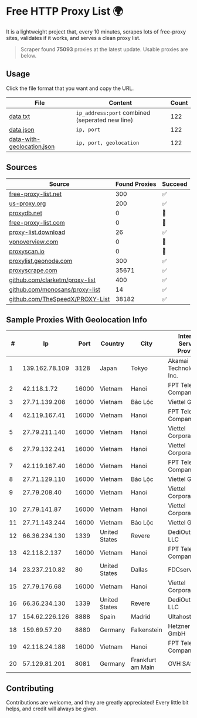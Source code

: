 
# Free HTTP Proxy List 🌍

It is a lightweight project that, every 10 minutes, scrapes lots of free-proxy sites, validates if it works, and serves a clean proxy list.


> Scraper found **75093** proxies at the latest update. Usable proxies are below.

## Usage

Click the file format that you want and copy the URL.


|File|Content|Count|
|----|-------|-----|
|[data.txt](https://raw.githubusercontent.com/themiralay/Proxy-List-World/master/data.txt)|`ip_address:port` combined (seperated new line)|122|
|[data.json](https://raw.githubusercontent.com/themiralay/Proxy-List-World/master/data.json)|`ip, port`|122|
|[data-with-geolocation.json](https://raw.githubusercontent.com/themiralay/Proxy-List-World/master/data-with-geolocation.json)|`ip, port, geolocation`|122|

## Sources

|Source|Found Proxies|Succeed|
|------|-------------|-------|
|[free-proxy-list.net](https://free-proxy-list.net)|300|✅|
|[us-proxy.org](https://www.us-proxy.org)|200|✅|
|[proxydb.net](http://proxydb.net)|0|🚫|
|[free-proxy-list.com](https://free-proxy-list.com/?page=&port=&type%5B%5D=http&type%5B%5D=https&up_time=0&search=Search)|0|🚫|
|[proxy-list.download](https://www.proxy-list.download/HTTP)|26|✅|
|[vpnoverview.com](https://vpnoverview.com/privacy/anonymous-browsing/free-proxy-servers)|0|🚫|
|[proxyscan.io](https://www.proxyscan.io)|0|🚫|
|[proxylist.geonode.com](https://proxylist.geonode.com/api/proxy-list?limit=300&page=1&sort_by=lastChecked&sort_type=desc&protocols=http,https)|300|✅|
|[proxyscrape.com](https://api.proxyscrape.com/v2/?request=displayproxies&protocol=http&timeout=10000&country=all&ssl=all&anonymity=all)|35671|✅|
|[github.com/clarketm/proxy-list](https://raw.githubusercontent.com/clarketm/proxy-list/master/proxy-list-raw.txt)|400|✅|
|[github.com/monosans/proxy-list](https://raw.githubusercontent.com/monosans/proxy-list/main/proxies/http.txt)|14|✅|
|[github.com/TheSpeedX/PROXY-List](https://raw.githubusercontent.com/TheSpeedX/PROXY-List/master/http.txt)|38182|✅|


## Sample Proxies With Geolocation Info

|#|Ip|Port|Country|City|Internet Service Provider|
|-|--|----|-------|----|-------------------------|
|1|139.162.78.109|3128|Japan|Tokyo|Akamai Technologies, Inc.|
|2|42.118.1.72|16000|Vietnam|Hanoi|FPT Telecom Company|
|3|27.71.139.208|16000|Vietnam|Bảo Lộc|Viettel Group|
|4|42.119.167.41|16000|Vietnam|Hanoi|FPT Telecom Company|
|5|27.79.211.140|16000|Vietnam|Hanoi|Viettel Corporation|
|6|27.79.132.241|16000|Vietnam|Hanoi|Viettel Corporation|
|7|42.119.167.40|16000|Vietnam|Hanoi|FPT Telecom Company|
|8|27.71.129.110|16000|Vietnam|Bảo Lộc|Viettel Group|
|9|27.79.208.40|16000|Vietnam|Hanoi|Viettel Corporation|
|10|27.79.141.87|16000|Vietnam|Hanoi|Viettel Corporation|
|11|27.71.143.244|16000|Vietnam|Bảo Lộc|Viettel Group|
|12|66.36.234.130|1339|United States|Revere|DediOutlet, LLC|
|13|42.118.2.137|16000|Vietnam|Hanoi|FPT Telecom Company|
|14|23.237.210.82|80|United States|Dallas|FDCservers.net|
|15|27.79.176.68|16000|Vietnam|Hanoi|Viettel Corporation|
|16|66.36.234.130|1339|United States|Revere|DediOutlet, LLC|
|17|154.62.226.126|8888|Spain|Madrid|Ultahost, Inc.|
|18|159.69.57.20|8880|Germany|Falkenstein|Hetzner Online GmbH|
|19|42.118.24.188|16000|Vietnam|Hanoi|FPT Telecom Company|
|20|57.129.81.201|8081|Germany|Frankfurt am Main|OVH SAS|



## Contributing

Contributions are welcome, and they are greatly appreciated! Every
little bit helps, and credit will always be given.

